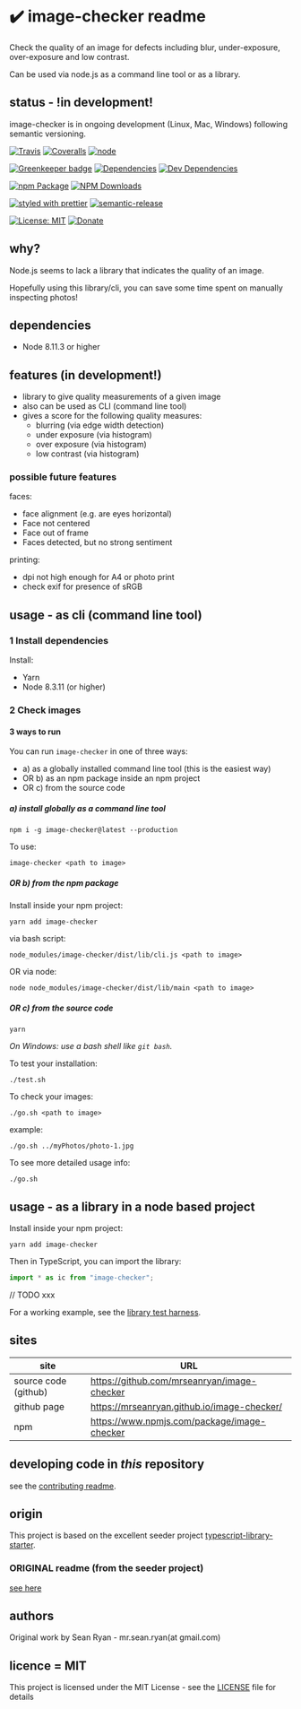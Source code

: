 # :heavy_check_mark: image-checker readme

Check the quality of an image for defects including blur, under-exposure, over-exposure and low contrast.

Can be used via node.js as a command line tool or as a library.

## status - !in development!

image-checker is in ongoing development (Linux, Mac, Windows) following semantic versioning.

[![Travis](https://img.shields.io/travis/mrseanryan/image-checker.svg)](https://travis-ci.org/mrseanryan/image-checker)
[![Coveralls](https://img.shields.io/coveralls/mrseanryan/image-checker.svg)](https://coveralls.io/github/mrseanryan/image-checker)
[![node](https://img.shields.io/node/v/image-checker.svg)](https://nodejs.org)

[![Greenkeeper badge](https://badges.greenkeeper.io/mrseanryan/image-checker.svg)](https://greenkeeper.io/)
[![Dependencies](https://david-dm.org/mrseanryan/image-checker.svg)](https://david-dm.org/mrseanryan/image-checker)
[![Dev Dependencies](https://david-dm.org/mrseanryan/image-checker/dev-status.svg)](https://david-dm.org/mrseanryan/image-checker?type=dev)

[![npm Package](https://img.shields.io/npm/v/image-checker.svg?style=flat-square)](https://www.npmjs.org/package/image-checker)
[![NPM Downloads](https://img.shields.io/npm/dm/image-checker.svg)](https://npmjs.org/package/image-checker)

[![styled with prettier](https://img.shields.io/badge/styled_with-prettier-ff69b4.svg)](https://github.com/prettier/prettier)
[![semantic-release](https://img.shields.io/badge/%20%20%F0%9F%93%A6%F0%9F%9A%80-semantic--release-e10079.svg)](https://github.com/semantic-release/semantic-release)

[![License: MIT](https://img.shields.io/badge/License-MIT-yellow.svg)](https://opensource.org/licenses/MIT)
[![Donate](https://img.shields.io/badge/donate-paypal-blue.svg)](https://paypal.me/mrseanryan)

## why?

Node.js seems to lack a library that indicates the quality of an image.

Hopefully using this library/cli, you can save some time spent on manually inspecting photos!

## dependencies

-   Node 8.11.3 or higher

## features (in development!)

-   library to give quality measurements of a given image
-   also can be used as CLI (command line tool)
-   gives a score for the following quality measures:
    -   blurring (via edge width detection)
    -   under exposure (via histogram)
    -   over exposure (via histogram)
    -   low contrast (via histogram)

### possible future features

faces:

-   face alignment (e.g. are eyes horizontal)
-   Face not centered
-   Face out of frame
-   Faces detected, but no strong sentiment

printing:

-   dpi not high enough for A4 or photo print
-   check exif for presence of sRGB

## usage - as cli (command line tool)

### 1 Install dependencies

Install:

-   Yarn
-   Node 8.3.11 (or higher)

### 2 Check images

#### 3 ways to run

You can run `image-checker` in one of three ways:

-   a) as a globally installed command line tool (this is the easiest way)
-   OR b) as an npm package inside an npm project
-   OR c) from the source code

##### a) install globally as a command line tool

`npm i -g image-checker@latest --production`

To use:

`image-checker <path to image>`

##### OR b) from the npm package

Install inside your npm project:

`yarn add image-checker`

via bash script:

`node_modules/image-checker/dist/lib/cli.js <path to image>`

OR via node:

`node node_modules/image-checker/dist/lib/main <path to image>`

##### OR c) from the source code

```
yarn
```

_On Windows: use a bash shell like `git bash`._

To test your installation:

```
./test.sh
```

To check your images:

```
./go.sh <path to image>
```

example:

```
./go.sh ../myPhotos/photo-1.jpg
```

To see more detailed usage info:

```
./go.sh
```

## usage - as a library in a node based project

Install inside your npm project:

`yarn add image-checker`

Then in TypeScript, you can import the library:

```ts
import * as ic from "image-checker";
```

// TODO xxx

For a working example, see the [library test harness](./itest/testHarness/library-harness/find-blurry-images/readme.md).

## sites

| site                 | URL                                         |
| -------------------- | ------------------------------------------- |
| source code (github) | https://github.com/mrseanryan/image-checker |
| github page          | https://mrseanryan.github.io/image-checker/ |
| npm                  | https://www.npmjs.com/package/image-checker |

## developing code in _this_ repository

see the [contributing readme](CONTRIBUTING.md).

## origin

This project is based on the excellent seeder project [typescript-library-starter](https://github.com/alexjoverm/typescript-library-starter).

### ORIGINAL readme (from the seeder project)

[see here](README.original.md)

## authors

Original work by Sean Ryan - mr.sean.ryan(at gmail.com)

## licence = MIT

This project is licensed under the MIT License - see the [LICENSE](LICENSE) file for details
